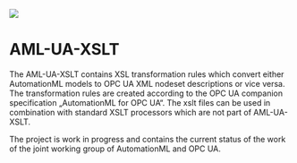 ![][1]

# AML-UA-XSLT
The AML-UA-XSLT contains XSL transformation rules which convert either AutomationML models to OPC UA XML nodeset descriptions or vice versa. The transformation rules are created according to the OPC UA companion specification „AutomationML for OPC UA“. The xslt files can be used in combination with standard XSLT processors which are not part of AML-UA-XSLT.

The project is work in progress and contains the current status of the work of the joint working group of AutomationML and OPC UA.

[1]: https://raw.githubusercontent.com/AutomationML/AMLEngine2.1/master/img/AutomationML-Logo.png
